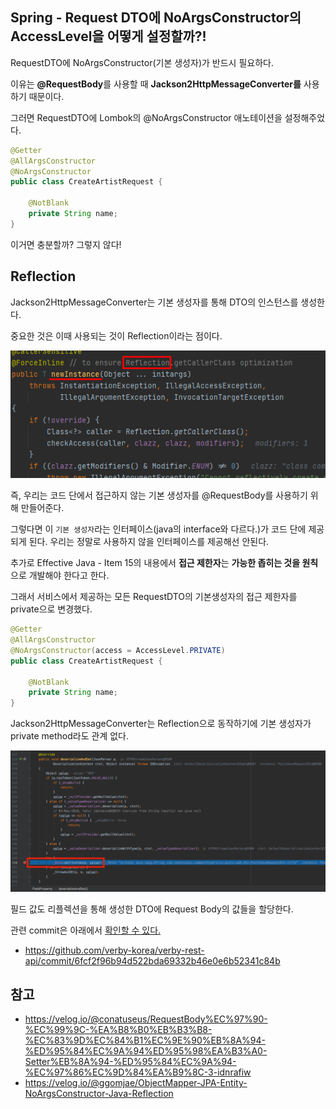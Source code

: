 ## Spring - Request DTO에 NoArgsConstructor의 AccessLevel을 어떻게 설정할까?!

RequestDTO에 NoArgsConstructor(기본 생성자)가 반드시 필요하다.

이유는 **@RequestBody**를 사용할 때 **Jackson2HttpMessageConverter를** 사용하기 때문이다.

그러면 RequestDTO에 Lombok의 @NoArgsConstructor 애노테이션을 설정해주었다.

```java
@Getter
@AllArgsConstructor
@NoArgsConstructor
public class CreateArtistRequest {

    @NotBlank
    private String name;
}
```

이거면 충분할까? 그렇지 않다!

## Reflection

Jackson2HttpMessageConverter는 기본 생성자를 통해 DTO의 인스턴스를 생성한다.

중요한 것은 이때 사용되는 것이 Reflection이라는 점이다.

![img_2.png](img_2.png)

즉, 우리는 코드 단에서 접근하지 않는 기본 생성자를 @RequestBody를 사용하기 위해 만들어준다.

그렇다면 이 `기본 생성자`라는 인터페이스(java의 interface와 다르다.)가 코드 단에 제공되게 된다. 우리는 정말로 사용하지 않을 인터페이스를 제공해선 안된다.

추가로 Effective Java - Item 15의 내용에서 **접근 제한자**는 **가능한 좁히는 것을 원칙**으로 개발해야 한다고 한다.

그래서 서비스에서 제공하는 모든 RequestDTO의 기본생성자의 접근 제한자를 private으로 변경했다.

```java
@Getter
@AllArgsConstructor
@NoArgsConstructor(access = AccessLevel.PRIVATE)
public class CreateArtistRequest {

    @NotBlank
    private String name;
}
```

Jackson2HttpMessageConverter는 Reflection으로 동작하기에 기본 생성자가 private method라도 관계 없다. 

![img.png](img.png)

필드 값도 리플렉션을 통해 생성한 DTO에 Request Body의 값들을 할당한다.

관련 commit은 아래에서 [확인할 수 있다.](https://github.com/verby-korea/verby-rest-api/commit/6fcf2f96b94d522bda69332b46e0e6b52341c84b)
- https://github.com/verby-korea/verby-rest-api/commit/6fcf2f96b94d522bda69332b46e0e6b52341c84b


## 참고
- https://velog.io/@conatuseus/RequestBody%EC%97%90-%EC%99%9C-%EA%B8%B0%EB%B3%B8-%EC%83%9D%EC%84%B1%EC%9E%90%EB%8A%94-%ED%95%84%EC%9A%94%ED%95%98%EA%B3%A0-Setter%EB%8A%94-%ED%95%84%EC%9A%94-%EC%97%86%EC%9D%84%EA%B9%8C-3-idnrafiw
- https://velog.io/@ggomjae/ObjectMapper-JPA-Entity-NoArgsConstructor-Java-Reflection